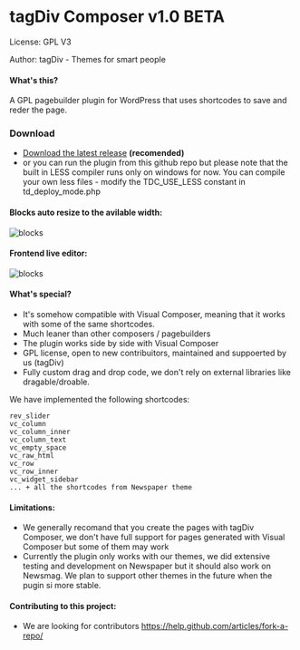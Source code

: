 # tagDiv Composer v1.0 BETA

License: GPL V3

Author: tagDiv - Themes for smart people


#### What's this?
A GPL pagebuilder plugin for WordPress that uses shortcodes to save and reder the page.

### Download
- [Download the latest release](https://github.com/opradu/td-composer/releases/latest) **(recomended)**
- or you can run the plugin from this github repo but please note that the built in LESS compiler runs only on windows for now. You can compile your own less files - modify the TDC_USE_LESS constant in td_deploy_mode.php

#### Blocks auto resize to the avilable width:
![blocks](https://raw.githubusercontent.com/opradu/td-composer/master/github-site/Animation1.gif?token=AE_CY7mcJFFk223Q-QQgTAuKkhiLqy9kks5XhO3wwA%3D%3D)

#### Frontend live editor:
![blocks](https://raw.githubusercontent.com/opradu/td-composer/master/github-site/Animation2.gif?token=AE_CY5UD9_NcRLMgOuB_L41hiXUbXu0xks5XhO3ywA%3D%3D)


#### What's special?
- It's somehow compatible with Visual Composer, meaning that it works with some of the same shortcodes. 
- Much leaner than other composers / pagebuilders
- The plugin works side by side with Visual Composer
- GPL license, open to new contribuitors, maintained and suppoerted by us (tagDiv)
- Fully custom drag and drop code, we don't rely on external libraries like dragable/droable.

We have implemented the following shortcodes: 
```
rev_slider
vc_column
vc_column_inner
vc_column_text
vc_empty_space
vc_raw_html
vc_row
vc_row_inner
vc_widget_sidebar
... + all the shortcodes from Newspaper theme
```

#### Limitations:
-  We generally recomand that you create the pages with tagDiv Composer, we don't have full support for pages generated with Visual Composer but some of them may work
-  Currently the plugin only works with our themes, we did extensive testing and development on Newspaper but it should also work on Newsmag. We plan to support other themes in the future when the pugin si more stable.

#### Contributing to this project:
- We are looking for contributors https://help.github.com/articles/fork-a-repo/
